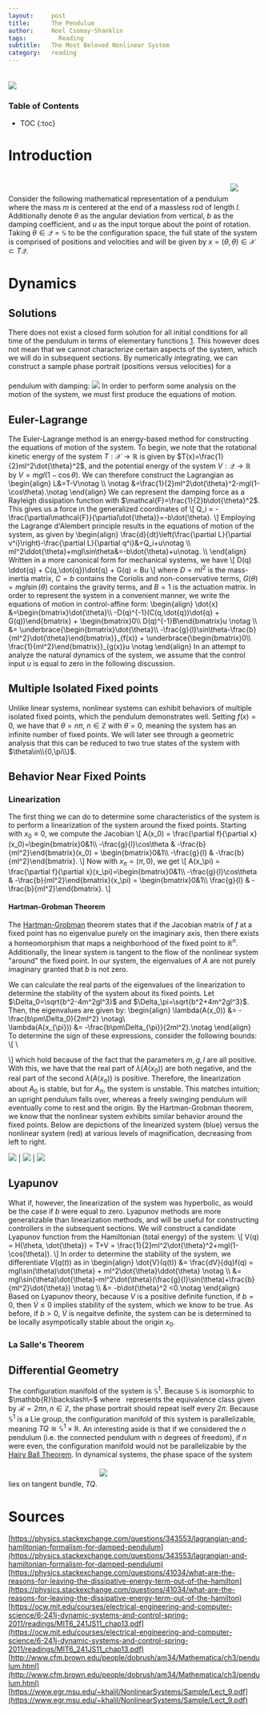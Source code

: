 ```yaml
---
layout:     post
title:      The Pendulum
author:     Noel Csomay-Shanklin
tags: 		  Reading 
subtitle:  	The Most Beloved Nonlinear System
category:   reading
---
```


<!--  <video width="100%" controls autoplay>
  <source src="https://noelc-s.github.io/website/img/Pends.mp4" type="video/mp4">
Your browser does not support the video tag.
</video>  -->

<img class="center" style="margin-top:20px" src="https://noelc-s.github.io/website/img/Pends.gif">

### Table of Contents
* TOC
{:toc}

<!--Add something about conservative vs nonconservative system-->

# Introduction
Consider the following mathematical representation of a pendulum
<img class="center" style="margin-top:20px;margin-bottom:20px" src="https://noelc-s.github.io/website/img/Pendulum/pend.svg?sanitize=true">
where the mass $m$ is centered at the end of a massless rod of length $l$. Additionally denote $\theta$ as the angular deviation from vertical, $b$ as the damping coefficient, and $u$ as the input torque about the point of rotation. 
Taking $\theta\in \mathcal{Q}=\mathbb{S}$ to be the configuration space, the full state of the system is comprised of positions and velocities and will be given by $x=(\theta,\dot{\theta})\in \mathcal{X}\subset T\mathcal{Q}$.
# Dynamics
## Solutions
There does not exist a closed form solution for all initial conditions for all time of the pendulum in terms of elementary functions [1](http://www.pgccphy.net/ref/nonlin-pendulum.pdf?fbclid=IwAR3J14EOjnxSJZzAtsxGCJ7bMh9NJCMdY3RlSBmt9buxUxfeAQz1GiX-mLM). This however does not mean that we cannot characterize certain aspects of the system, which we will do in subsequent sections. By numerically integrating, we can construct a sample phase portrait (positions versus velocities) for a pendulum with damping:
<img class="center" style="margin-top:20px" src="https://noelc-s.github.io/website/img/Pendulum/PhaseFlat.svg?sanitize=true">
In order to perform some analysis on the motion of the system, we must first produce the equations of motion.
## Euler-Lagrange
The Euler-Lagrange method is an energy-based method for constructing the equations of motion of the system. To begin, we note that the rotational kinetic energy of the system $T:\mathcal{X}\to \mathbb{R}$ is given by $T(x)=\frac{1}{2}ml^2\dot{\theta}^2$, and the potential energy of the system $V:\mathcal{Q}\to\mathbb{R}$ by $V=mgl(1-\cos\theta)$. We can therefore construct the Lagrangian as
\\begin{align}
 L&=T-V\notag \\\\ \notag
 &=\frac{1}{2}ml^2\dot{\theta}^2-mgl(1-\cos\theta).\notag
\\end{align}
We can represent the damping force as a Rayleigh dissipation function with $\mathcal{F}=\frac{1}{2}b\dot{\theta}^2$. This gives us a force in the generalized coordinates of 
\\[
Q_i = -\frac{\partial\mathcal{F}}{\partial\dot{\theta}}=-b\dot{\theta}.
\\]
Employing the Lagrange d'Alembert principle results in the equations of motion of the system, as given by
\\begin{align}
\frac{d}{dt}\left(\frac{\partial L}{\partial v^i}\right)-\frac{\partial L}{\partial q^i}&=Q_i+u\notag \\\\ 
ml^2\ddot{\theta}+mgl\sin\theta&=-b\dot{\theta}+u\notag. \\\\
\\end{align}
Written in a more canonical form for mechanical systems, we have 
\\[
D(q) \ddot{q} + C(q,\dot{q})\dot{q} + G(q)  = Bu
\\]
where $D = ml^2$ is the mass-inertia matrix, $C=b$ contains the Coriolis and non-conservative terms, $G(\theta) = mgl\sin(\theta)$ contains the gravity terms, and $B=1$ is the actuation matrix. In order to represent the system in a convenient manner, we write the equations of motion in control-affine form:
\\begin{align}
\dot{x} &=\begin{bmatrix}\dot{\theta}\\\\ -D(q)^{-1}(C(q,\dot{q})\dot{q} + G(q))\end{bmatrix} + \begin{bmatrix}0\\\\ D(q)^{-1}B\end{bmatrix}u \notag \\\\ 
&= \underbrace{\begin{bmatrix}\dot{\theta}\\\\ -\frac{g}{l}\sin\theta-\frac{b}{ml^2}\dot{\theta}\end{bmatrix}}_{f(x)} +  \underbrace{\begin{bmatrix}0\\\\ \frac{1}{ml^2}\end{bmatrix}}\_{g(x)}u \notag
\\end{align}
In an attempt to analyze the natural dynamics of the system, we assume that the control input $u$ is equal to zero in the following discussion.
## Multiple Isolated Fixed points
Unlike linear systems, nonlinear systems can exhibit behaviors of multiple isolated fixed points, which the pendulum demonstrates well. Setting $f(x)=0$, we have that $\theta=n\pi$, $n\in\mathbb{Z}$ with $\dot{\theta}=0$, meaning the system has an infinite number of fixed points. We will later see through a geometric analysis that this can be reduced to two true states of the system with $\theta\in\\{0,\pi\\}$.
## Behavior Near Fixed Points
### Linearization
The first thing we can do to determine some characteristics of the system is to perform a linearization of the system around the fixed points. Starting with $x_0\equiv 0$, we compute the Jacobian
\\[
A(x_0) = \frac{\partial f}{\partial x}(x_0)=\begin{bmatrix}0&1\\\\ -\frac{g}{l}\cos\theta & -\frac{b}{ml^2}\end{bmatrix}(x_0) = \begin{bmatrix}0&1\\\\ -\frac{g}{l} & -\frac{b}{ml^2}\end{bmatrix}.
\\]
Now with $x_{\pi} = (\pi,0)$, we get
\\[
A(x_\pi) = \frac{\partial f}{\partial x}(x_\pi)=\begin{bmatrix}0&1\\\\ -\frac{g}{l}\cos\theta & -\frac{b}{ml^2}\end{bmatrix}(x_\pi) = \begin{bmatrix}0&1\\\\ \frac{g}{l} & -\frac{b}{ml^2}\end{bmatrix}.
\\]
#### Hartman-Grobman Theorem
The [Hartman-Grobman](https://en.wikipedia.org/wiki/Hartman%E2%80%93Grobman_theorem) theorem states that if the Jacobian matrix of $f$ at a fixed point has no eigenvalue purely on the imaginary axis, then there exists a homeomorphism that maps a neighborhood of the fixed point to $\mathbb{R}^n$. Additionally, the linear system is tangent to the flow of the nonlinear system "around" the fixed point. In our system, the eigenvalues of $A$ are not purely imaginary granted that $b$ is not zero.

We can calculate the real parts of the eigenvalues of the linearization to determine the stability of the system about its fixed points. Let $\Delta_0=\sqrt{b^2-4m^2gl^3}$ and $\Delta_\pi=\sqrt{b^2+4m^2gl^3}$. Then, the eigenvalues are given by:
\begin{align}
\lambda(A(x_0)) &= -\frac{b\pm\Delta_0}{2ml^2} \notag\\\
\lambda(A(x_{\pi})) &= -\frac{b\pm\Delta_{\pi}}{2ml^2}.\notag
\end{align}
To determine the sign of these expressions, consider the following bounds:
\\[
\
<!-- \begin{align}
\Delta_0^2 &= b^2 - \underbrace{4m^2gl^3}_{\ge 0}\le b^2 \implies \Delta_0 \le b \notag\\\
\Delta_{\pi}^2 &= b^2 + \underbrace{4m^2gl^3}_{\ge 0}\ge b^2 \implies \Delta_{\pi} \ge b, \notag
\end{align} -->
\\]
which hold because of the fact that the parameters $m,g,l$ are all positive. With this, we have that the real part of $\lambda(A(x_0))$ are both negative, and the real part of the second $\lambda(A(x_\pi))$ is positive. Therefore, the linearization about $A_0$ is stable, but for $A_\pi$, the system is unstable. This matches intuition; an upright pendulum falls over, whereas a freely swinging pendulum will eventually come to rest and the origin. By the Hartman-Grobman theorem, we know that the nonlinear system exhibits similar behavior around the fixed points. Below are depictions of the linearized system (blue) versus the nonlinear system (red) at various levels of magnification, decreasing from left to right.

![](https://noelc-s.github.io/website/img/Pendulum/HartGrob1.svg)  |  ![](https://noelc-s.github.io/website/img/Pendulum/HartGrob2.svg) | ![](https://noelc-s.github.io/website/img/Pendulum/HartGrob3.svg)

## Lyapunov
What if, however, the linearization of the system was hyperbolic, as would be the case if $b$ were equal to zero. Lyapunov methods are more generalizable than linearization methods, and will be useful for constructing controllers in the subsequent sections. We will construct a candidate Lyapunov function from the Hamiltonian (total energy) of the system:
\\[
V(q) = H(\theta, \dot{\theta}) = T+V = \frac{1}{2}ml^2\dot{\theta}^2+mgl(1-\cos(\theta)).
\\]
In order to determine the stability of the system, we differentiate $V(q(t))$ as in
\begin{align}
\dot{V}(q(t)) &= \frac{dV}{dq}f(q) = mgl\sin(\theta)\dot{\theta} + ml^2\dot{\theta}\ddot{\theta} \notag \\\\ 
&= mgl\sin(\theta)\dot{\theta}-ml^2\dot{\theta}(\frac{g}{l}\sin(\theta)+\frac{b}{ml^2}\dot{\theta}) \notag \\\\ 
&= -b\dot{\theta}^2 <0.\notag
\end{align}
Based on Lyapunov theory, because $V$ is a positive definite function, if $b=0$, then $\dot{V}\le 0$ implies stability of the system, which we know to be true. As before, if $b > 0$, $\dot{V}$ is negaitve definite, the system can be is determined to be locally asympotically stable about the origin $x_0$.

### La Salle's Theorem 
## Differential Geometry
The configuration manifold of the system is $\mathbb{S}^1$. Because $\mathbb{S}$ is isomorphic to $\mathbb{R}\backslash\~$ where $~$ represents the equivalence class given by $\mathcal{R}={2\pi n}, n\in\mathbb{Z}$, the phase portrait should repeat iself every $2\pi$. Because $\mathbb{S}^1$ is a Lie group, the configuration manifold of this system is parallelizable, meaning $TQ\cong\mathbb{S}^1\times \mathbb{R}$. An interesting aside is that if we considered the $n$ pendulum (i.e. the connected pendulum with $n$ degrees of freedom), if $n$ were even, the configuration manifold would not be parallelizable by the [Hairy Ball Theorem](https://en.wikipedia.org/wiki/Hairy_ball_theorem). In dynamical systems, the phase space of the system lies on tangent bundle, $TQ$.
<img class="center"  style="margin-top:20px;margin-bottom:20px" src="https://noelc-s.github.io/website/img/Pendulum/PhaseCyl.svg?sanitize=true">
<!-- # Controls [To be filled in next term] ## PID ## Feedback Linearization ## Control Lyapunov Functions ## Trajectory Optimization (MPC) -->
# Sources
[https://physics.stackexchange.com/questions/343553/lagrangian-and-hamiltonian-formalism-for-damped-pendulum](https://physics.stackexchange.com/questions/343553/lagrangian-and-hamiltonian-formalism-for-damped-pendulum)
[https://physics.stackexchange.com/questions/41034/what-are-the-reasons-for-leaving-the-dissipative-energy-term-out-of-the-hamilton](https://physics.stackexchange.com/questions/41034/what-are-the-reasons-for-leaving-the-dissipative-energy-term-out-of-the-hamilton)
[https://ocw.mit.edu/courses/electrical-engineering-and-computer-science/6-241j-dynamic-systems-and-control-spring-2011/readings/MIT6_241JS11_chap13.pdf](https://ocw.mit.edu/courses/electrical-engineering-and-computer-science/6-241j-dynamic-systems-and-control-spring-2011/readings/MIT6_241JS11_chap13.pdf)
[http://www.cfm.brown.edu/people/dobrush/am34/Mathematica/ch3/pendulum.html](http://www.cfm.brown.edu/people/dobrush/am34/Mathematica/ch3/pendulum.html)
[https://www.egr.msu.edu/~khalil/NonlinearSystems/Sample/Lect_9.pdf](https://www.egr.msu.edu/~khalil/NonlinearSystems/Sample/Lect_9.pdf)

